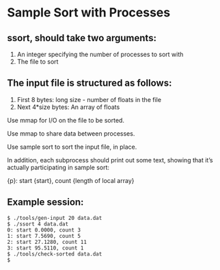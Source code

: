 # Sample Sort with Processes 

## ssort, should take two arguments:
1. An integer specifying the number of processes to sort with
2. The file to sort

## The input file is structured as follows:
1. First 8 bytes: long size - number of floats in the file
2. Next 4*size bytes: An array of floats

Use mmap for I/O on the file to be sorted.

Use mmap to share data between processes.

Use sample sort to sort the input file, in place.

In addition, each subprocess should print out some text, showing that it’s actually participating in sample sort:

 {p}: start {start}, count {length of local array}

## Example session:

```
$ ./tools/gen-input 20 data.dat
$ ./ssort 4 data.dat
0: start 0.0000, count 3
1: start 7.5690, count 5
2: start 27.1280, count 11
3: start 95.5110, count 1
$ ./tools/check-sorted data.dat
$
```